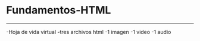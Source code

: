 
# Fundamentos-HTML
------------------
-Hoja de vida virtual
-tres  archivos html
-1 imagen
-1 video
-1 audio 
